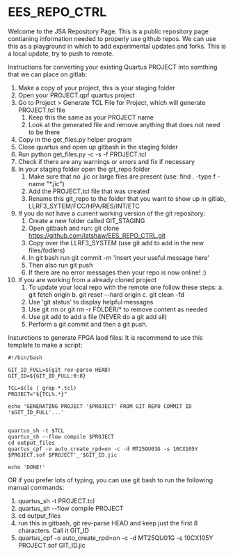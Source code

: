 # EES_REPO_CTRL
Welcome to the JSA Repository Page. This is a public repository page contianing information needed to properly use github repos. We can use this as a playground in which to add experimental updates and forks. 
This is a local update, try to push to remote.

Instructions for converting your existing Quartus PROJECT into somthing that we can place on gitlab:


1. Make a copy of your project, this is your staging folder
2. Open your PROJECT.qpf quartus project
3. Go to Project > Generate TCL File for Project, which will generate PROJECT.tcl file 
	1. Keep this the same as your PROJECT name
	2. Look at the generated file and remove anything that does not need to be there
4. Copy in the get_files.py helper program
5. Close quartus and open up gitbash in the staging folder
6. Run python get_files.py -c -s -f PROJECT.tcl 
7. Check if there are any warnings or errors and fix if necessary
8. In your staging folder open the git_repo folder
	1. Make sure that no .jic or large files are present (use: find . -type f -name "*.jic")
	2. Add the PROJECT.tcl file that was created
	3. Rename this git_repo to the folder that you want to show up in gitlab, LLRF3_SYTEM/FCC/HPA/RES/INT/ETC
9. If you do not have a current working version of the git repository:
	1. Create a new folder called GIT_STAGING
	2. Open gitbash and run: git clone https://github.com/latshaw/EES_REPO_CTRL.git
	3. Copy over the LLRF3_SYSTEM (use git add to add in the new files/fodlers)
	4. In git bash run git commit -m 'insert your useful message here'
	5. Then also run git push
	6. If there are no error messages then your repo is now online! :)
10. If you are working from a already cloned project
	1. To update your local repo with the remote one follow these steps:
		a. git fetch origin
  		b. git reset --hard origin
    	c. git clean -fd
	3. Use 'git status' to display helpful messages
	4. Use git rm <file> or git rm -r FOLDER/* to remove content as needed
	5. Use git add <file> to add a file (NEVER do a git add all)
	6. Perform a git commit and then a git push.


Insturctions to generate FPGA laod files:
It is recommend to use this template to make a script:

```
#!/bin/bash

GIT_ID_FULL=$(git rev-parse HEAD)
GIT_ID=${GIT_ID_FULL:0:8}

TCL=$(ls | grep *.tcl)
PROJECT="${TCL%.*}"

echo 'GENERATING PROJECT '$PROJECT' FROM GIT REPO COMMIT ID '$GIT_ID_FULL'...'


quartus_sh -t $TCL
quartus_sh --flow compile $PROJECT
cd output_files
quartus_cpf -o auto_create_rpd=on -c -d MT25QU01G -s 10CX105Y $PROJECT.sof $PROJECT'_'$GIT_ID.jic

echo 'DONE!'
```

OR if you prefer lots of typing, you can use git bash to run the following manual commands:

1. quartus_sh -t PROJECT.tcl
2. quartus_sh --flow compile PROJECT
3. cd output_files
4. run this in gitbash, git rev-parse HEAD  and keep just the first 8 characters. Call it GIT_ID
4. quartus_cpf -o auto_create_rpd=on -c -d MT25QU01G -s 10CX105Y PROJECT.sof GIT_ID.jic
